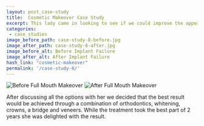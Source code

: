 ```yaml
---
layout: post_case-study
title:  Cosmetic Makeover Case Study
excerpt: This lady came in looking to see if we could improve the appearance of her teeth before her daughters wedding.
categories:
 - case_studies
image_before_path: case-study-8-before.jpg
image_after_path: case-study-8-after.jpg
image_before_alt: Before Implant Failure
image_after_alt: After Implant Failure
hash_link: "cosmetic-makeover"
permalink: '/case-study-8/'
---
```


<div class="u-center-table u-mb-large-1-5">
  <img src="{{site.baseurl}}/assets/images/case-study-8-before.jpg" alt="Before Full Mouth Makeover">
  <img src="{{site.baseurl}}/assets/images/case-study-8-after.jpg" alt="After Full Mouth Makeover">
</div>

After discussing all the options with her we decided that the best result would be achieved through a combination of orthodontics, whitening, crowns, a bridge and veneers. While the treatment took the best part of 2 years she was delighted with the result.
